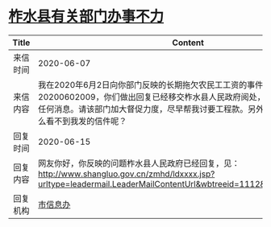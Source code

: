 # <a href="http://www.shangluo.gov.cn/zmhd/ldxxxx.jsp?urltype=leadermail.LeaderMailContentUrl&wbtreeid=1112&leadermailid=5986">柞水县有关部门办事不力</a>
| Title |                                                                   Content                                                                   |
|:-----:|---------------------------------------------------------------------------------------------------------------------------------------------|
| 来信时间  | 2020-06-07                                                                                                                                  |
| 来信内容  | 我在2020年6月2日向你部门反映的长期拖欠农民工工资的事件，信件编码20200602009，你们做出回复已经移交柞水县人民政府阅处，但我至今也没有得到任何消息。请该部门加大督促力度，尽早帮我讨要工程款。另外我在公开的信件中怎么看不到我发的信件呢？                |
| 回复时间  | 2020-06-15                                                                                                                                  |
| 回复内容  | 网友你好，你反映的问题柞水县人民政府已经回复，见：http://www.shangluo.gov.cn/zmhd/ldxxxx.jsp?urltype=leadermail.LeaderMailContentUrl&wbtreeid=1112&leadermailid=5957 |
| 回复机构  | <a href="../../categories/agencies/市信息办.md">市信息办</a>                                                                                          |